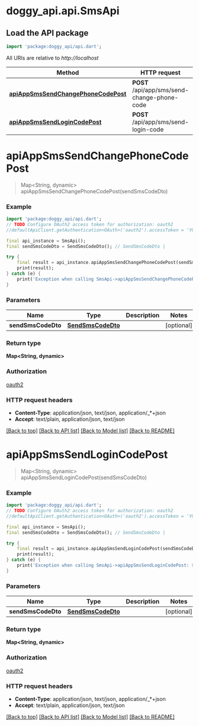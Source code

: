 # doggy_api.api.SmsApi

## Load the API package
```dart
import 'package:doggy_api/api.dart';
```

All URIs are relative to *http://localhost*

Method | HTTP request | Description
------------- | ------------- | -------------
[**apiAppSmsSendChangePhoneCodePost**](SmsApi.md#apiappsmssendchangephonecodepost) | **POST** /api/app/sms/send-change-phone-code | 
[**apiAppSmsSendLoginCodePost**](SmsApi.md#apiappsmssendlogincodepost) | **POST** /api/app/sms/send-login-code | 


# **apiAppSmsSendChangePhoneCodePost**
> Map<String, dynamic> apiAppSmsSendChangePhoneCodePost(sendSmsCodeDto)



### Example
```dart
import 'package:doggy_api/api.dart';
// TODO Configure OAuth2 access token for authorization: oauth2
//defaultApiClient.getAuthentication<OAuth>('oauth2').accessToken = 'YOUR_ACCESS_TOKEN';

final api_instance = SmsApi();
final sendSmsCodeDto = SendSmsCodeDto(); // SendSmsCodeDto | 

try {
    final result = api_instance.apiAppSmsSendChangePhoneCodePost(sendSmsCodeDto);
    print(result);
} catch (e) {
    print('Exception when calling SmsApi->apiAppSmsSendChangePhoneCodePost: $e\n');
}
```

### Parameters

Name | Type | Description  | Notes
------------- | ------------- | ------------- | -------------
 **sendSmsCodeDto** | [**SendSmsCodeDto**](SendSmsCodeDto.md)|  | [optional] 

### Return type

**Map<String, dynamic>**

### Authorization

[oauth2](../README.md#oauth2)

### HTTP request headers

 - **Content-Type**: application/json, text/json, application/_*+json
 - **Accept**: text/plain, application/json, text/json

[[Back to top]](#) [[Back to API list]](../README.md#documentation-for-api-endpoints) [[Back to Model list]](../README.md#documentation-for-models) [[Back to README]](../README.md)

# **apiAppSmsSendLoginCodePost**
> Map<String, dynamic> apiAppSmsSendLoginCodePost(sendSmsCodeDto)



### Example
```dart
import 'package:doggy_api/api.dart';
// TODO Configure OAuth2 access token for authorization: oauth2
//defaultApiClient.getAuthentication<OAuth>('oauth2').accessToken = 'YOUR_ACCESS_TOKEN';

final api_instance = SmsApi();
final sendSmsCodeDto = SendSmsCodeDto(); // SendSmsCodeDto | 

try {
    final result = api_instance.apiAppSmsSendLoginCodePost(sendSmsCodeDto);
    print(result);
} catch (e) {
    print('Exception when calling SmsApi->apiAppSmsSendLoginCodePost: $e\n');
}
```

### Parameters

Name | Type | Description  | Notes
------------- | ------------- | ------------- | -------------
 **sendSmsCodeDto** | [**SendSmsCodeDto**](SendSmsCodeDto.md)|  | [optional] 

### Return type

**Map<String, dynamic>**

### Authorization

[oauth2](../README.md#oauth2)

### HTTP request headers

 - **Content-Type**: application/json, text/json, application/_*+json
 - **Accept**: text/plain, application/json, text/json

[[Back to top]](#) [[Back to API list]](../README.md#documentation-for-api-endpoints) [[Back to Model list]](../README.md#documentation-for-models) [[Back to README]](../README.md)

